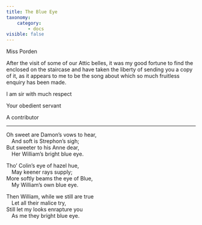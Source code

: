 ```yaml
---
title: The Blue Eye
taxonomy:
    category:
        - docs
visible: false
---
```


<div class="author">Miss Porden</div>

After the visit of some of our Attic belles, it was my good fortune to find the enclosed on the staircase and have taken the liberty of sending you a copy of it, as it appears to me to be the song about which so much fruitless enquiry has been made.

I am sir with much respect

Your obedient servant

A contributor

---

Oh sweet are Damon’s vows to hear,  
&emsp;And soft is Strephon’s sigh;  
But sweeter to his Anne dear,  
&emsp;Her William’s bright blue eye.

Tho’ Colin’s eye of hazel hue,  
&emsp;May keener rays supply;  
More softly beams the eye of Blue,  
&emsp;My William’s own blue eye.  

Then William, while we still are true  
&emsp;Let all their malice try,  
Still let my looks enrapture you  
&emsp;As me they bright blue eye.